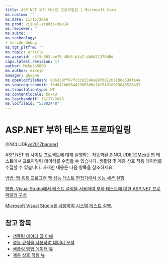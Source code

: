 ```yaml
---
title: ASP.NET 부하 테스트 프로파일링 | Microsoft Docs
ms.custom: ''
ms.date: 11/15/2016
ms.prod: visual-studio-dev14
ms.reviewer: ''
ms.suite: ''
ms.technology:
- vs-ide-debug
ms.tgt_pltfrm: ''
ms.topic: article
ms.assetid: c3f5c363-be79-40b5-bfa7-db8d21378d8d
caps.latest.revision: 17
author: MikeJo5000
ms.author: mikejo
manager: ghogen
ms.openlocfilehash: 8063c9ff07fc3c8159ea897b0120a1b8a538fa4a
ms.sourcegitcommit: f6dd17b0864419083d0a1bf54910023045526437
ms.translationtype: HT
ms.contentlocale: ko-KR
ms.lasthandoff: 12/27/2018
ms.locfileid: "53802448"
---
```

# <a name="profiling-aspnet-load-tests"></a>ASP.NET 부하 테스트 프로파일링
[!INCLUDE[vs2017banner](../includes/vs2017banner.md)]

ASP.NET 웹 사이트 프로젝트에 대해 실행하는 자동화된 [!INCLUDE[TCMext](../includes/tcmext-md.md)] 웹 테스트에서 프로파일링 데이터를 수집할 수 있습니다. 샘플링 및 계층 상호 작용 데이터를 수집할 수 있습니다. 자세한 내용은 다음 항목을 참조하세요.

 [방법: 웹 응용 프로그램 웹 성능 테스트 편집기에서 성능 세션 실행](/previous-versions/ff356203(v=vs.100))

 [방법: Visual Studio에서 테스트 설정을 사용하여 부하 테스트에 대한 ASP.NET 프로파일러 구성](/visualstudio/test/how-to-configure-aspnet-profiler-for-load-tests-using-test-settings?view=vs-2015)

 [Microsoft Visual Studio를 사용하여 시스템 테스트 실행](http://msdn.microsoft.com/library/19fae5c4-5798-4c4c-b531-3e8f901b1130).

## <a name="see-also"></a>참고 항목

- [샘플링 데이터 값 이해](../profiling/understanding-sampling-data-values.md)
- [성능 규칙을 사용하여 데이터 분석](../profiling/using-performance-rules-to-analyze-data.md)
- [샘플링 방법 데이터 뷰](../profiling/profiler-sampling-method-data-views.md)
- [계층 상호 작용 뷰](../profiling/tier-interactions-view.md)